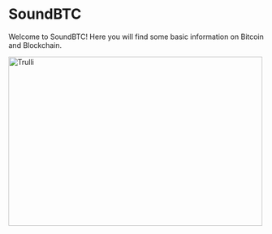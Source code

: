 <!DOCTYPE html>
<html>
<body>

<h1>SoundBTC</h1>

<p>Welcome to SoundBTC!
Here you will find some basic information on Bitcoin and Blockchain.</p>

</body>
</html>

<html>
<body style="background-image:url(https://www.nasa.gov/sites/default/files/thumbnails/image/edu_what_is_hubble3.jpg);">


</html>


</h2>
<img src="https://www.nasa.gov/sites/default/files/thumbnails/image/edu_what_is_hubble3.jpg" alt="Trulli" width="500" height="333">

</body>
</html>
